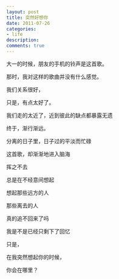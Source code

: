 ```yaml
---
layout: post
title: 突然好想你
date: 2011-07-26
categories:
- life
description:
comments: true
---
```

大一的时候，朋友的手机的铃声是这首歌。

那时，我对这样的歌曲并没有什么感觉。

我们关系很好，

只是，有点太好了。

我们走的太近了，近到彼此的缺点都暴露无遗

终于，渐行渐远。

分离的日子里，日子过的平淡而忙碌

这首歌，却渐渐地进入脑海

挥之不去

总是在不经意间想起

想起那些远方的人

那些离去的人

真的追不回来了吗

我是不是已经只剩下了回忆

只是，

在我突然想起你的时候，

你会在哪里？
